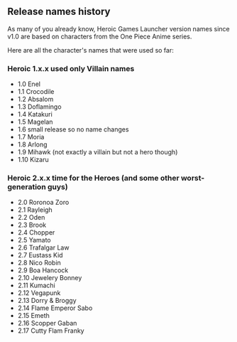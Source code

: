 ## Release names history

As many of you already know, Heroic Games Launcher version names since v1.0 are based on characters from the One Piece Anime series.

Here are all the character's names that were used so far:

### Heroic 1.x.x used only Villain names

* 1.0 Enel
* 1.1 Crocodile
* 1.2 Absalom
* 1.3 Doflamingo
* 1.4 Katakuri
* 1.5 Magelan
* 1.6 small release so no name changes
* 1.7 Moria
* 1.8 Arlong
* 1.9 Mihawk (not exactly a villain but not a hero though)
* 1.10 Kizaru 

### Heroic 2.x.x time for the Heroes (and some other worst-generation guys)

* 2.0 Roronoa Zoro
* 2.1 Rayleigh
* 2.2 Oden
* 2.3 Brook
* 2.4 Chopper
* 2.5 Yamato
* 2.6 Trafalgar Law
* 2.7 Eustass Kid
* 2.8 Nico Robin
* 2.9 Boa Hancock
* 2.10 Jewelery Bonney
* 2.11 Kumachi
* 2.12 Vegapunk
* 2.13 Dorry & Broggy
* 2.14 Flame Emperor Sabo
* 2.15 Emeth
* 2.16 Scopper Gaban
* 2.17 Cutty Flam Franky